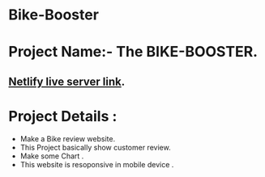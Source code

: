 ﻿# Bike-Booster

# Project Name:- The BIKE-BOOSTER.
## [Netlify live server link]().


# Project Details : 

- Make a Bike review website.
- This Project basically show customer review.
- Make  some Chart .
- This website is  resoponsive in mobile device .
